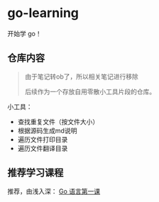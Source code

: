 # go-learning

开始学 go！

## 仓库内容

> 由于笔记转ob了，所以相关笔记进行移除
> 
> 后续作为一个存放自用零散小工具片段的仓库。

小工具：

- 查找重复文件（按文件大小）
- 根据源码生成md说明
- 遍历文件打印目录
- 遍历文件翻译目录


## 推荐学习课程

推荐，由浅入深： [Go 语言第一课](https://time.geekbang.org/column/intro/100093501?tab=catalog)



